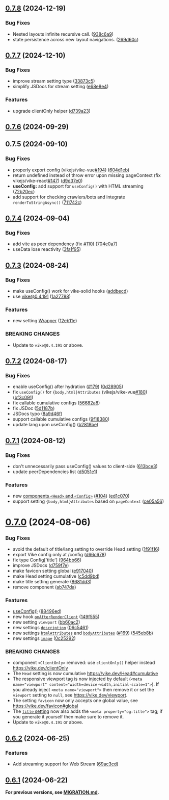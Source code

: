 ## [0.7.8](https://github.com/vikejs/vike-solid/compare/vike-solid@0.7.7...vike-solid@0.7.8) (2024-12-19)


### Bug Fixes

* Nested layouts infinite recursive call. ([938c6a9](https://github.com/vikejs/vike-solid/commit/938c6a9ee094cb4c32fab477aa6b66f758042b1e))
* state persistence across new layout navigations. ([269d60c](https://github.com/vikejs/vike-solid/commit/269d60c32b8b05d9ef49a43d41792e17cff4022f))



## [0.7.7](https://github.com/vikejs/vike-solid/compare/vike-solid@0.7.6...vike-solid@0.7.7) (2024-12-10)


### Bug Fixes

* improve stream setting type ([33873c5](https://github.com/vikejs/vike-solid/commit/33873c559964ecff0b38999bbe181506196b2b5a))
* simplify JSDocs for stream setting ([e68e8e4](https://github.com/vikejs/vike-solid/commit/e68e8e4dd859af74ce36c25ca1aed87169030ce2))


### Features

* upgrade clientOnly helper ([d739a23](https://github.com/vikejs/vike-solid/commit/d739a23d110b174b174d232f2306e3871b871b92))



## [0.7.6](https://github.com/vikejs/vike-solid/compare/vike-solid@0.7.5...vike-solid@0.7.6) (2024-09-29)



## 0.7.5 (2024-09-10)


### Bug Fixes

* properly export config (vikejs/vike-vue[#194](https://github.com/vikejs/vike-solid/issues/194)) ([604d1eb](https://github.com/vikejs/vike-solid/commit/604d1eb95eaf7eaad2477333bd6ad5b3e3d3e1d4))
* return undefined instead of throw error upon missing pageContext (fix vikejs/vike-react[#147](https://github.com/vikejs/vike-solid/issues/147)) ([d9d37e0](https://github.com/vikejs/vike-solid/commit/d9d37e02ec94781663785283ba18d2abe6521336))
* **useConfig:** add support for `useConfig()` with HTML streaming ([72b20ec](https://github.com/vikejs/vike-solid/commit/72b20ec699ee6dd53dc0ba4333bc3bc614f18795))
* add support for checking crawlers/bots and integrate `renderToStringAsync()` ([711742c](https://github.com/vikejs/vike-solid/commit/711742cae563fc888b064b8377a4c6a84d0b042d))



## [0.7.4](https://github.com/vikejs/vike-solid/compare/v0.7.3...v0.7.4) (2024-09-04)


### Bug Fixes

* add vite as peer dependency (fix [#110](https://github.com/vikejs/vike-solid/issues/110)) ([704e0a7](https://github.com/vikejs/vike-solid/commit/704e0a7ae3dd41e350d0a3f50516e0ebeee6a90d))
* useData lose reactivity ([3fa1f95](https://github.com/vikejs/vike-solid/commit/3fa1f9561a1fa7f8811e67b6b3fb020cc4223955))



## [0.7.3](https://github.com/vikejs/vike-solid/compare/v0.7.2...v0.7.3) (2024-08-24)


### Bug Fixes

* make useConfig() work for vike-solid hooks ([addbecd](https://github.com/vikejs/vike-solid/commit/addbecdae7d1caffdd1c0f45b1e6233c16bcebb6))
* use vike@0.4.191 ([1a27788](https://github.com/vikejs/vike-solid/commit/1a277885768599fa4a12f10c33ee9972bd6db561))


### Features

* new setting [Wrapper](https://vike.dev/Wrapper) ([12eb11e](https://github.com/vikejs/vike-solid/commit/12eb11e3266743bc206d766c476a1607963f3106))


### BREAKING CHANGES

* Update to `vike@0.4.191` or above.



## [0.7.2](https://github.com/vikejs/vike-solid/compare/v0.7.1...v0.7.2) (2024-08-17)


### Bug Fixes

* enable useConfig() after hydration ([#179](https://github.com/vikejs/vike-solid/issues/179)) ([0d28905](https://github.com/vikejs/vike-solid/commit/0d289053eb0ea3717de8b2b82f0a49bf28436219))
* fix `useConfig()` for `{body,html}Attributes` (vikejs/vike-vue[#180](https://github.com/vikejs/vike-solid/issues/180)) ([bf3c091](https://github.com/vikejs/vike-solid/commit/bf3c091d6185634027c7a46b5d19a29b6f5559df))
* fix callable cumulative configs ([56682a8](https://github.com/vikejs/vike-solid/commit/56682a8576eeeb2b5ba14c65045bd99dfeea3cb5))
* fix JSDoc ([5d1187b](https://github.com/vikejs/vike-solid/commit/5d1187bd8967e9990849b7fc21df62cbb81f35ed))
* JSDocs typo ([8a9d46f](https://github.com/vikejs/vike-solid/commit/8a9d46fe61ce2e7dcac26ac5bc96e78c69a0ab1b))
* support callable cumulative configs ([9f18380](https://github.com/vikejs/vike-solid/commit/9f18380971d15d3781fa190c72456619600bb0eb))
* update lang upon useConfig() ([b2818be](https://github.com/vikejs/vike-solid/commit/b2818be5db3453d94dff2ed797775acbd3925d34))



## [0.7.1](https://github.com/vikejs/vike-solid/compare/v0.7.0...v0.7.1) (2024-08-12)


### Bug Fixes

* don't unnecessarily pass useConfig() values to client-side ([613bce3](https://github.com/vikejs/vike-solid/commit/613bce3383ffe0ff33bad647c6fb0322e7461779))
* update peerDependencies list ([d5051e1](https://github.com/vikejs/vike-solid/commit/d5051e105d97f3b04340a1eb7d8fdc7afa3c28fb))


### Features

* new [components `<Head>` and `<Config>`](https://vike.dev/useConfig#config-head) ([#104](https://github.com/vikejs/vike-solid/issues/104)) ([ed1c070](https://github.com/vikejs/vike-solid/commit/ed1c070ef4bc2d4ee158d21ab1a151df07ed924b))
* support setting `{body,html}Attributes` based on `pageContext` ([ce05a56](https://github.com/vikejs/vike-solid/commit/ce05a564dac219d1f08f3ca9b4483a8f87aab785))



# [0.7.0](https://github.com/vikejs/vike-solid/compare/v0.6.2...v0.7.0) (2024-08-06)


### Bug Fixes

* avoid the default of title/lang setting to override Head setting ([1f91f16](https://github.com/vikejs/vike-solid/commit/1f91f16a54c1539fa4ad169afffb36458ba1d1b1))
* export Vike config only at /config ([d66c678](https://github.com/vikejs/vike-solid/commit/d66c678419719e3ac74bb92c23813a54aab8b4af))
* fix type Config['title'] ([964bb66](https://github.com/vikejs/vike-solid/commit/964bb668687e179e2e6b77036420d055721cc64b))
* improve JSDocs ([d759f7e](https://github.com/vikejs/vike-solid/commit/d759f7e4b88b996483ec70f6bd93bb2e24df17dc))
* make favicon setting global ([e917040](https://github.com/vikejs/vike-solid/commit/e9170400a5b556c17c6973055c986f75003bebb5))
* make Head setting cumulative ([c5dd9bd](https://github.com/vikejs/vike-solid/commit/c5dd9bd104fa31669ea8b2a847d855e8edbc4d52))
* make title setting generate <meta property="og:title"> ([8681dd3](https://github.com/vikejs/vike-solid/commit/8681dd3bbe3bedf4228afae23d98f8b75706f315))
* remove <ClientOnly> component ([ab747da](https://github.com/vikejs/vike-solid/commit/ab747da60c7039e9cbebb8896d068ce51bf33441))


### Features

* [useConfig()](https://vike.dev/useConfig) ([88496ed](https://github.com/vikejs/vike-solid/commit/88496ed5a59673f81ecbe33a336e3c13ac69c035))
* new hook [`onAfterRenderClient`](https://vike.dev/onAfterRenderClient) ([149f555](https://github.com/vikejs/vike-solid/commit/149f555c0ef06be3099126cb6ab1d807fe9c1be3))
* new setting `viewport` ([bb60ac2](https://github.com/vikejs/vike-solid/commit/bb60ac2981d023bf4f6f41daa0f8d69e7e4067fb))
* new settings [`description`](https://vike.dev/description) ([06c5461](https://github.com/vikejs/vike-solid/commit/06c5461eebebb09b749947f1abbf29643134b277))
* new settings [`htmlAttributes`](https://vike.dev/htmlAttributes) and [`bodyAttributes`](https://vike.dev/bodyAttributes) ([#169](https://github.com/vikejs/vike-solid/issues/169)) ([545eb8b](https://github.com/vikejs/vike-solid/commit/545eb8b26fb3b1183ee747721b7bb48048bf17c8))
* new settings [`image`](https://vike.dev/image) ([0c25292](https://github.com/vikejs/vike-solid/commit/0c25292e5b03cf07ab51fd7d6c5e7312d68b622e))


### BREAKING CHANGES

* component `<ClientOnly>` removed: use `clientOnly()` helper instead https://vike.dev/clientOnly
* The `Head` setting is now cumulative https://vike.dev/Head#cumulative
* The responsive viewport tag is now injected by default (`<meta name="viewport" content="width=device-width,initial-scale=1">`). If you already inject `<meta name="viewport">` then remove it or set the `viewport` setting to `null`, see https://vike.dev/viewport.
* The setting `favicon` now only accepts one global
value, see https://vike.dev/favicon#global
* The [`title` setting](https://vike.dev/title) now also adds the `<meta property="og:title">` tag; if you generate it yourself then make sure to remove it.
* Update to `vike@0.4.191` or above.



## [0.6.2](https://github.com/vikejs/vike-solid/compare/v0.6.1...v0.6.2) (2024-06-25)


### Features

* Add streaming support for Web Stream ([69ac3cd](https://github.com/vikejs/vike-solid/commit/69ac3cd3ca0948bbfff1e5f70e7e66b4a7512684))



## [0.6.1](https://github.com/vikejs/vike-solid/compare/v0.6.0...v0.6.1) (2024-06-22)


**For previous versions, see [MIGRATION.md](https://github.com/vikejs/vike-solid/blob/main/MIGRATION.md).**
